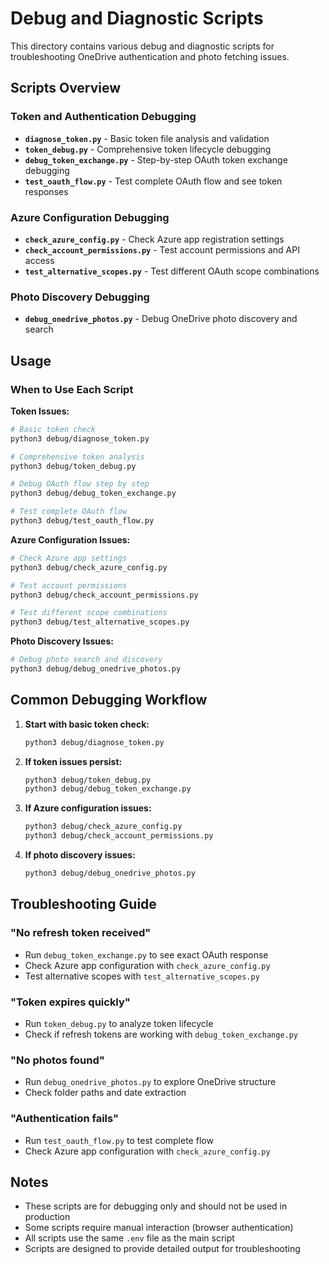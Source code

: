 # Debug and Diagnostic Scripts

This directory contains various debug and diagnostic scripts for troubleshooting OneDrive authentication and photo fetching issues.

## Scripts Overview

### Token and Authentication Debugging

- **`diagnose_token.py`** - Basic token file analysis and validation
- **`token_debug.py`** - Comprehensive token lifecycle debugging
- **`debug_token_exchange.py`** - Step-by-step OAuth token exchange debugging
- **`test_oauth_flow.py`** - Test complete OAuth flow and see token responses

### Azure Configuration Debugging

- **`check_azure_config.py`** - Check Azure app registration settings
- **`check_account_permissions.py`** - Test account permissions and API access
- **`test_alternative_scopes.py`** - Test different OAuth scope combinations

### Photo Discovery Debugging

- **`debug_onedrive_photos.py`** - Debug OneDrive photo discovery and search

## Usage

### When to Use Each Script

**Token Issues:**
```bash
# Basic token check
python3 debug/diagnose_token.py

# Comprehensive token analysis
python3 debug/token_debug.py

# Debug OAuth flow step by step
python3 debug/debug_token_exchange.py

# Test complete OAuth flow
python3 debug/test_oauth_flow.py
```

**Azure Configuration Issues:**
```bash
# Check Azure app settings
python3 debug/check_azure_config.py

# Test account permissions
python3 debug/check_account_permissions.py

# Test different scope combinations
python3 debug/test_alternative_scopes.py
```

**Photo Discovery Issues:**
```bash
# Debug photo search and discovery
python3 debug/debug_onedrive_photos.py
```

## Common Debugging Workflow

1. **Start with basic token check:**
   ```bash
   python3 debug/diagnose_token.py
   ```

2. **If token issues persist:**
   ```bash
   python3 debug/token_debug.py
   python3 debug/debug_token_exchange.py
   ```

3. **If Azure configuration issues:**
   ```bash
   python3 debug/check_azure_config.py
   python3 debug/check_account_permissions.py
   ```

4. **If photo discovery issues:**
   ```bash
   python3 debug/debug_onedrive_photos.py
   ```

## Troubleshooting Guide

### "No refresh token received"
- Run `debug_token_exchange.py` to see exact OAuth response
- Check Azure app configuration with `check_azure_config.py`
- Test alternative scopes with `test_alternative_scopes.py`

### "Token expires quickly"
- Run `token_debug.py` to analyze token lifecycle
- Check if refresh tokens are working with `debug_token_exchange.py`

### "No photos found"
- Run `debug_onedrive_photos.py` to explore OneDrive structure
- Check folder paths and date extraction

### "Authentication fails"
- Run `test_oauth_flow.py` to test complete flow
- Check Azure app configuration with `check_azure_config.py`

## Notes

- These scripts are for debugging only and should not be used in production
- Some scripts require manual interaction (browser authentication)
- All scripts use the same `.env` file as the main script
- Scripts are designed to provide detailed output for troubleshooting
